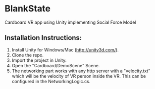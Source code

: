 # BlankState
Cardboard VR app using Unity implementing Social Force Model

Installation Instructions:
----------------------------

1. Install Unity for Windows/Mac (http://unity3d.com/).
2. Clone the repo.
3. Import the project in Unity.
4. Open the "Cardboard/DemoScene" Scene.
5. The networking part works with any http server with a "velocity.txt" which will be the velocity of VR person inside the VR. This can be configured in the NetworkingLogic.cs.

